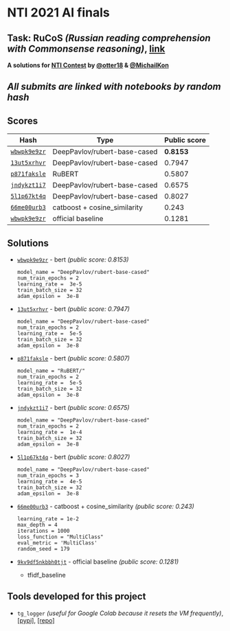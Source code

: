 # NTI 2021 AI finals
## Task: RuCoS *(Russian reading comprehension with Commonsense reasoning)*, [link](https://russiansuperglue.com/tasks/task_info/RuCoS)
**A solutions for [NTI Contest](https://onti2020.ai-academy.ru) by [@otter18](https://github.com/otter18) & [@MichailKon](https://github.com/MichailKon)**

## *All submits are linked with notebooks by random hash*
## Scores

Hash | Type| Public score
--- | --- | ---
[`wbwpk9e9zr`](https://github.com/otter18/nti-2021-ai-final/blob/main/13ut5xrhvr) | DeepPavlov/rubert-base-cased | **0.8153**
[`13ut5xrhvr`](https://github.com/otter18/nti-2021-ai-final/blob/main/wbwpk9e9zr) | DeepPavlov/rubert-base-cased | 0.7947
[`p871faksle`](https://github.com/otter18/nti-2021-ai-final/blob/main/p871faksle) | RuBERT | 0.5807 
[`jndykzt1i7`](https://github.com/otter18/nti-2021-ai-final/blob/main/jndykzt1i7) | DeepPavlov/rubert-base-cased | 0.6575 
[`5l1p67kt4q`](https://github.com/otter18/nti-2021-ai-final/blob/main/5l1p67kt4q) | DeepPavlov/rubert-base-cased | 0.8027 
[`66me00urb3`](https://github.com/otter18/nti-2021-ai-final/blob/main/66me00urb3) | catboost + cosine_similarity | 0.243
[`wbwpk9e9zr`](https://github.com/otter18/nti-2021-ai-final/blob/main/13ut5xrhvr) | official baseline | 0.1281




## Solutions
- [`wbwpk9e9zr`](https://github.com/otter18/nti-2021-ai-final/blob/main/13ut5xrhvr) - bert *(public score: 0.8153)*
    ```python3
    model_name = "DeepPavlov/rubert-base-cased"
    num_train_epochs = 2 
    learning_rate =  3e-5 
    train_batch_size = 32 
    adam_epsilon =  3e-8
    ```

- [`13ut5xrhvr`](https://github.com/otter18/nti-2021-ai-final/blob/main/wbwpk9e9zr) - bert *(public score: 0.7947)*
    ```python3
    model_name = "DeepPavlov/rubert-base-cased"
    num_train_epochs = 2 
    learning_rate =  5e-5 
    train_batch_size = 32 
    adam_epsilon =  3e-8
   ```

- [`p871faksle`](https://github.com/otter18/nti-2021-ai-final/blob/main/p871faksle) - bert *(public score: 0.5807)*
    ```python3
    model_name = "RuBERT/"
    num_train_epochs = 2 
    learning_rate =  5e-5 
    train_batch_size = 32 
    adam_epsilon =  3e-8
   ```

- [`jndykzt1i7`](https://github.com/otter18/nti-2021-ai-final/blob/main/jndykzt1i7) - bert *(public score: 0.6575)*
    ```python3
    model_name = "DeepPavlov/rubert-base-cased"
    num_train_epochs = 2 
    learning_rate =  1e-4
    train_batch_size = 32 
    adam_epsilon =  3e-8

- [`5l1p67kt4q`](https://github.com/otter18/nti-2021-ai-final/blob/main/5l1p67kt4q) - bert *(public score: 0.8027)*
    ```python3
    model_name = "DeepPavlov/rubert-base-cased"
    num_train_epochs = 3 
    learning_rate =  4e-5
    train_batch_size = 32
    adam_epsilon =  3e-8

- [`66me00urb3`](https://github.com/otter18/nti-2021-ai-final/blob/main/66me00urb3) - catboost + cosine_similarity *(public score: 0.243)*
    ```python3
    learning_rate = 1e-2
    max_depth = 4
    iterations = 1000
    loss_function = "MultiClass"
    eval_metric = 'MultiClass'
    random_seed = 179
    ```

- [`9kv9df5nkbbh0tjt`](https://github.com/otter18/nti-2021-ai-final/blob/main/9kv9df5nkbbh0tjt) - official baseline *(public score: 0.1281)*
    * tfidf_baseline


## Tools developed for this project
- `tg_logger` *(useful for Google Colab because it resets the VM frequently)*, [[pypi]](https://pypi.org/project/tg-logger/), [[repo]](https://github.com/otter18/tg_logger)
